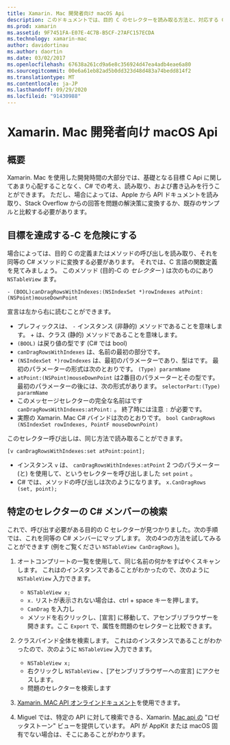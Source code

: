 ```yaml
---
title: Xamarin. Mac 開発者向け macOS Api
description: このドキュメントでは、目的 C のセレクターを読み取る方法と、対応する C# メソッドを Xamarin. Mac アプリで検索する方法について説明します。
ms.prod: xamarin
ms.assetid: 9F7451FA-E07E-4C7B-B5CF-27AFC157ECDA
ms.technology: xamarin-mac
author: davidortinau
ms.author: daortin
ms.date: 03/02/2017
ms.openlocfilehash: 67638a261cd9a6e8c356924d47ea4adb4eae6a80
ms.sourcegitcommit: 00e6a61eb82ad5b0dd323d48d483a74bedd814f2
ms.translationtype: MT
ms.contentlocale: ja-JP
ms.lasthandoff: 09/29/2020
ms.locfileid: "91430988"
---
```

# <a name="macos-apis-for-xamarinmac-developers"></a>Xamarin. Mac 開発者向け macOS Api

## <a name="overview"></a>概要

Xamarin. Mac を使用した開発時間の大部分では、基礎となる目標 C Api に関してあまり心配することなく、C# での考え、読み取り、および書き込みを行うことができます。 ただし、場合によっては、Apple から API ドキュメントを読み取り、Stack Overflow からの回答を問題の解決策に変換するか、既存のサンプルと比較する必要があります。

## <a name="reading-enough-objective-c-to-be-dangerous"></a>目標を達成する-C を危険にする

場合によっては、目的 C の定義またはメソッドの呼び出しを読み取り、それを同等の C# メソッドに変換する必要があります。 それでは、C 言語の関数定義を見てみましょう。 このメソッド (目的-C の *セレクター* ) は次のものにあり `NSTableView` ます。

```objc
- (BOOL)canDragRowsWithIndexes:(NSIndexSet *)rowIndexes atPoint:(NSPoint)mouseDownPoint
```

宣言は左から右に読むことができます。

- プレフィックスは、 `-` インスタンス (非静的) メソッドであることを意味します。 + は、クラス (静的) メソッドであることを意味します。
- `(BOOL)` は戻り値の型です (C# では bool)
- `canDragRowsWithIndexes` は、名前の最初の部分です。
- `(NSIndexSet *)rowIndexes` は、最初のパラメーターであり、型はです。 最初のパラメーターの形式は次のとおりです。 `(Type) pararmName`
- `atPoint:(NSPoint)mouseDownPoint` は2番目のパラメーターとその型です。 最初のパラメーターの後には、次の形式があります。 `selectorPart:(Type) pararmName`
- このメッセージセレクターの完全な名前はです `canDragRowsWithIndexes:atPoint:` 。 終了時には注意 `:` が必要です。
- 実際の Xamarin. Mac C# バインドは次のとおりです。 `bool CanDragRows (NSIndexSet rowIndexes, PointF mouseDownPoint)`

このセレクター呼び出しは、同じ方法で読み取ることができます。

```objc
[v canDragRowsWithIndexes:set atPoint:point];
```

- インスタンス `v` は、 `canDragRowsWithIndexes:atPoint` 2 つのパラメーター (と) を使用して、というセレクターを呼び出しました `set` `point` 。
- C# では、メソッドの呼び出しは次のようになります。 `x.CanDragRows (set, point);`

<a name="finding_selector"></a>

## <a name="finding-the-c-member-for-a-given-selector"></a>特定のセレクターの C# メンバーの検索

これで、呼び出す必要がある目的の C セレクターが見つかりました。次の手順では、これを同等の C# メンバーにマップします。 次の4つの方法を試してみることができます (例をご覧ください `NSTableView CanDragRows` )。

1. オートコンプリートの一覧を使用して、同じ名前の何かをすばやくスキャンします。 これはのインスタンスであることがわかったので、次のように `NSTableView` 入力できます。

    - `NSTableView x;`
    - `x.` リストが表示されない場合は、ctrl + space キーを押します。
    - `CanDrag` を入力し
    - メソッドを右クリックし、[宣言] に移動して、アセンブリブラウザーを開きます。ここ `Export` で、属性を問題のセレクターと比較できます。

2. クラスバインド全体を検索します。 これはのインスタンスであることがわかったので、次のように `NSTableView` 入力できます。

    - `NSTableView x;`
    - 右クリックし `NSTableView` 、[アセンブリブラウザーへの宣言] にアクセスします。
    - 問題のセレクターを検索します

3. [Xamarin. MAC API オンラインドキュメント](/dotnet/api/?view=xamarinmac-3.0)を使用できます。

4. Miguel では、特定の API に対して検索できる、Xamarin. [Mac api の](https://tirania.org/tmp/rosetta.html) "ロゼッタストーン" ビューを提供しています。 API が AppKit または macOS 固有でない場合は、そこにあることがわかります。

<!--
Note: In some cases, the assembly browser can hit a bug where it will open but not jump to the right definition. Keep that tab open, switch back to your source code and try again.
Note: The assembly browser tricks currently only works with Xamarin.Mac Classic. This will be fixed in a future version.
-->